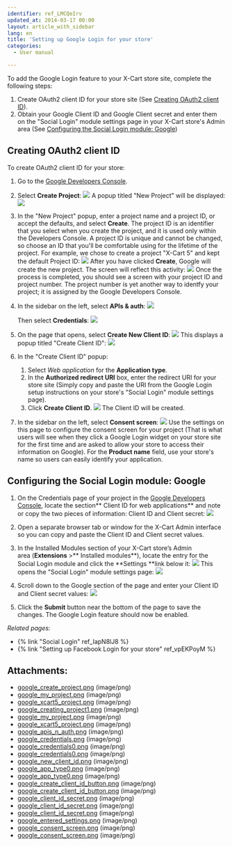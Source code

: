 ```yaml
---
identifier: ref_LMCQeIrv
updated_at: 2014-03-17 00:00
layout: article_with_sidebar
lang: en
title: 'Setting up Google Login for your store'
categories:
  - User manual

---
```



To add the Google Login feature to your X-Cart store site, complete the following steps:

1.  Create OAuth2 client ID for your store site (See [Creating OAuth2 client ID](#creating-oauth2-client-id)).
2.  Obtain your Google Client ID and Google Client secret and enter them on the "Social Login" module settings page in your X-Cart store's Admin area (See [Configuring the Social Login module: Google](#configuring-the-social-login-module-google))

## Creating OAuth2 client ID 

To create OAuth2 client ID for your store:

1.  Go to the [Google Developers Console](https://console.developers.google.com).
2.  Select **Create Project**:
    ![]({{site.baseurl}}/attachments/7504602/7602326.png?effects=drop-shadow)
    A popup titled "New Project" will be displayed:
    ![]({{site.baseurl}}/attachments/7504602/7602327.png?effects=drop-shadow)
3.  In the "New Project" popup, enter a project name and a project ID, or accept the defaults, and select **Create**. The project ID is an identifier that you select when you create the project, and it is used only within the Developers Console. A project ID is unique and cannot be changed, so choose an ID that you'll be comfortable using for the lifetime of the project.
    For example, we chose to create a project "X-Cart 5" and kept the default Project ID:
    ![]({{site.baseurl}}/attachments/7504602/7602328.png?effects=drop-shadow)
    After you have clicked **Create**, Google will create the new project. The screen will reflect this activity:
    ![]({{site.baseurl}}/attachments/7504602/7602329.png?effects=drop-shadow)
    Once the process is completed, you should see a screen with your project ID and project number. The project number is yet another way to identfy your project; it is assigned by the Google Developers Console.
4.  In the sidebar on the left, select **APIs & auth**:
    ![]({{site.baseurl}}/attachments/7504602/7602332.png?effects=drop-shadow)

    Then select **Credentials**:
    ![]({{site.baseurl}}/attachments/7504602/7602334.png?effects=drop-shadow)

5.  On the page that opens, select **Create New Client ID**:
    ![]({{site.baseurl}}/attachments/7504602/7602336.png?effects=drop-shadow)
    This displays a popup titled "Create Client ID":
    ![]({{site.baseurl}}/attachments/7504602/7602337.png?effects=drop-shadow)
6.  In the "Create Client ID" popup:
    1) Select _Web application_ for the **Application type**.
    2) In the **Authorized redirect URI** box, enter the redirect URI for your store site (Simply copy and paste the URI from the Google Login setup instructions on your store's "Social Login" module settings page).
    3) Click **Create Client ID**.
    ![]({{site.baseurl}}/attachments/7504602/7602339.png?effects=drop-shadow)
    The Client ID will be created. 
7.  In the sidebar on the left, select **Consent screen**:
    ![]({{site.baseurl}}/attachments/7504602/7602345.png?effects=drop-shadow)
    Use the settings on this page to configure the consent screen for your project (That is what users will see when they click a Google Login widget on your store site for the first time and are asked to allow your store to access their information on Google). For the **Product name** field, use your store's name so users can easily identify your application.

## Configuring the Social Login module: Google

1.  On the Credentials page of your project in the [Google Developers Console](https://console.developers.google.com/), locate the section** Client ID for web applications** and note or copy the two pieces of information: Client ID and Client secret:
    ![]({{site.baseurl}}/attachments/7504602/7602341.png?effects=drop-shadow)

2.  Open a separate browser tab or window for the X-Cart Admin interface so you can copy and paste the Client ID and Client secret values.
3.  In the Installed Modules section of your X-Cart store’s Admin area (**Extensions** >** Installed modules**), locate the entry for the Social Login module and click the **Settings **link below it:
    ![]({{site.baseurl}}/attachments/7504575/7602322.png?effects=drop-shadow)
    This opens the "Social Login" module settings page:
    ![]({{site.baseurl}}/attachments/7504575/7602315.png?effects=drop-shadow)
4.  Scroll down to the Google section of the page and enter your Client ID and Client secret values:
    ![]({{site.baseurl}}/attachments/7504602/7602344.png?effects=drop-shadow)

5.  Click the **Submit** button near the bottom of the page to save the changes.
    The Google Login feature should now be enabled.

_Related pages:_

*   {% link "Social Login" ref_IapN8lJ8 %}
*   {% link "Setting up Facebook Login for your store" ref_vpEKPoyM %}

## Attachments:

* [google_create_project.png]({{site.baseurl}}/attachments/7504602/7602326.png) (image/png)
* [google_my_project.png]({{site.baseurl}}/attachments/7504602/7602330.png) (image/png)
* [google_xcart5_project.png]({{site.baseurl}}/attachments/7504602/7602331.png) (image/png)
* [google_creating_project1.png]({{site.baseurl}}/attachments/7504602/7602329.png) (image/png)
* [google_my_project.png]({{site.baseurl}}/attachments/7504602/7602327.png) (image/png)
* [google_xcart5_project.png]({{site.baseurl}}/attachments/7504602/7602328.png) (image/png)
* [google_apis_n_auth.png]({{site.baseurl}}/attachments/7504602/7602332.png) (image/png)
* [google_credentials.png]({{site.baseurl}}/attachments/7504602/7602333.png) (image/png)
* [google_credentials0.png]({{site.baseurl}}/attachments/7504602/7602335.png) (image/png)
* [google_credentials0.png]({{site.baseurl}}/attachments/7504602/7602334.png) (image/png)
* [google_new_client_id.png]({{site.baseurl}}/attachments/7504602/7602336.png) (image/png)
* [google_app_type0.png]({{site.baseurl}}/attachments/7504602/7602338.png) (image/png)
* [google_app_type0.png]({{site.baseurl}}/attachments/7504602/7602337.png) (image/png)
* [google_create_client_id_button.png]({{site.baseurl}}/attachments/7504602/7602340.png) (image/png)
* [google_create_client_id_button.png]({{site.baseurl}}/attachments/7504602/7602339.png) (image/png)
* [google_client_id_secret.png]({{site.baseurl}}/attachments/7504602/7602342.png) (image/png)
* [google_client_id_secret.png]({{site.baseurl}}/attachments/7504602/7602343.png) (image/png)
* [google_client_id_secret.png]({{site.baseurl}}/attachments/7504602/7602341.png) (image/png)
* [google_entered_settings.png]({{site.baseurl}}/attachments/7504602/7602344.png) (image/png)
* [google_consent_screen.png]({{site.baseurl}}/attachments/7504602/7602346.png) (image/png)
* [google_consent_screen.png]({{site.baseurl}}/attachments/7504602/7602345.png) (image/png)
